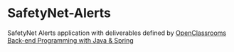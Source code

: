 # SafetyNet-Alerts
SafetyNet Alerts application with deliverables defined by [OpenClassrooms Back-end Programming with Java &amp; Spring](https://openclassrooms.com/en/paths/248-back-end-programming-with-java-spring)
